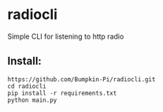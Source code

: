# radiocli
Simple CLI for listening to http radio

## Install:
```
https://github.com/Bumpkin-Pi/radiocli.git
cd radiocli
pip install -r requirements.txt
python main.py
```
